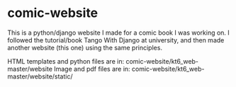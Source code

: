 # comic-website
This is a python/django website I made for a comic book I was working on.
I followed the tutorial/book Tango With Django at university, and then made another website (this one) using the same principles.

HTML templates and python files are in: comic-website/kt6_web-master/website
Image and pdf files are in: comic-website/kt6_web-master/website/static/
